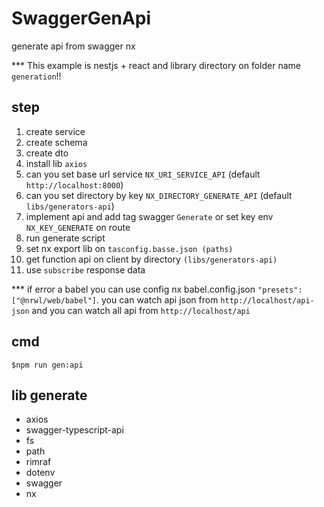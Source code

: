 

# SwaggerGenApi

generate api from swagger nx

*** This example is nestjs + react and library directory on folder name `generation`!!

## step
1. create service
2. create schema
3. create dto
4. install lib `axios`
5. can you set base url service `NX_URI_SERVICE_API` (default `http://localhost:8000`)
6. can you set directory by key `NX_DIRECTORY_GENERATE_API` (default `libs/generators-api`)
7. implement api and add tag swagger `Generate` or set key env `NX_KEY_GENERATE` on route
8. run generate script
9. set nx export lib on `tasconfig.basse.json (paths)`
10. get function api on client by directory `(libs/generators-api)`
11. use `subscribe` response data

*** if error a babel you can use config nx babel.config.json `"presets": ["@nrwl/web/babel"]`. you can watch api json from `http://localhost/api-json` and you can watch all api from `http://localhost/api`
## cmd
```
$npm run gen:api
```

## lib generate
- axios
- swagger-typescript-api
- fs
- path
- rimraf
- dotenv
- swagger
- nx